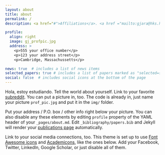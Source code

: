 ```yaml
---
layout: about
title: about
permalink: /
description: <a href="#">Affiliations</a>. <a href ="mailto:gjara@hks.harvard.edu">gjara@hks.harvard.edu</a>. Contacts. Moto. Etc.

profile:
  align: right
  image: gj_profpic.jpg
  address: >
    <p>555 your office number</p>
    <p>123 your address street</p>
    <p>Cambridge, Massachussetts</p>

news: true  # includes a list of news items
selected_papers: true # includes a list of papers marked as "selected={true}"
social: false  # includes social icons at the bottom of the page
---
```


Hola, estoy estudiando. Tell the world about yourself. Link to your favorite [subreddit](http://reddit.com). You can put a picture in, too. The code is already in, just name your picture `prof_pic.jpg` and put it in the `img/` folder.

Put your address / P.O. box / other info right below your picture. You can also disable any these elements by editing `profile` property of the YAML header of your `_pages/about.md`. Edit `_bibliography/papers.bib` and Jekyll will render your [publications page](/al-folio/publications/) automatically.

Link to your social media connections, too. This theme is set up to use [Font Awesome icons](http://fortawesome.github.io/Font-Awesome/) and [Academicons](https://jpswalsh.github.io/academicons/), like the ones below. Add your Facebook, Twitter, LinkedIn, Google Scholar, or just disable all of them.
